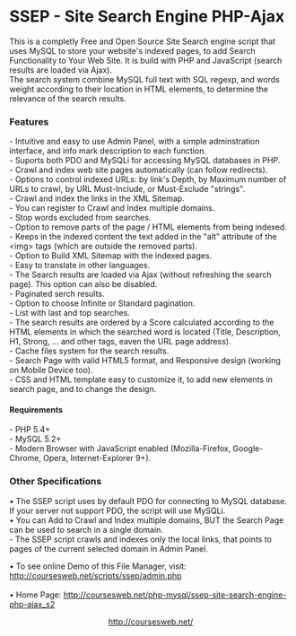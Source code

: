<h1>SSEP - Site Search Engine PHP-Ajax</h1>
This is a completly Free and Open Source Site Search engine script that uses MySQL to store your website's indexed pages, to add Search Functionality to Your Web Site. It is build with PHP and JavaScript (search results are loaded via Ajax).<br>
The search system combine MySQL full text with SQL regexp, and words weight according to their location in HTML elements, to determine the relevance of the search results.
<h3>Features</h3>
- Intuitive and easy to use Admin Panel, with a simple adminstration interface, and info mark description to each function.<br>
- Suports both PDO and MySQLi for accessing MySQL databases in PHP.<br>
- Crawl and index web site pages automatically (can follow redirects).<br>
- Options to control indexed URLs: by link's Depth, by Maximum number of URLs to crawl, by URL Must-Include, or Must-Exclude "strings".<br>
- Crawl and index the links in the XML Sitemap.<br>
- You can register to Crawl and Index multiple domains.<br>
- Stop words excluded from searches.<br>
- Option to remove parts of the page / HTML elements from being indexed.<br>
- Keeps in the indexed content the text added in the "alt" attribute of the &lt;img&gt; tags (which are outside the removed parts).<br>
- Option to Build XML Sitemap with the indexed pages.<br>
- Easy to translate in other languages.<br>
- The Search results are loaded via Ajax (without refreshing the search page). This option can also be disabled.<br>
- Paginated serch results.<br>
- Option to choose Infinite or Standard pagination.<br>
- List with last and top searches.<br>
- The search results are ordered by a Score calculated according to the HTML elements in which the searched word is located (Title, Description, H1, Strong, ... and other tags, eaven the URL page address).<br>
- Cache files system for the search results.<br>
- Search Page with valid HTML5 format, and Responsive design (working on Mobile Device too).<br>
- CSS and HTML template easy to customize it, to add new elements in search page, and to change the design.
<h4>Requirements</h4>
- PHP 5.4+<br>
- MySQL 5.2+<br>
- Modern Browser with JavaScript enabled (Mozilla-Firefox, Google-Chrome, Opera, Internet-Explorer 9+).
<h3>Other Specifications</h3>
&bull; The SSEP script uses by default PDO for connecting to MySQL database. If your server not support PDO, the script will use MySQLi.<br>
&bull; You can Add to Crawl and Index multiple domains, BUT the Search Page can be used to search in a single domain.<br>
- The SSEP script crawls and indexes only the local links, that points to pages of the current selected domain in Admin Panel.

 &bull; To see online Demo of this File Manager, visit: <a href="http://coursesweb.net/scripts/ssep/admin.php" title="Demo SSEP - Site Search Engine PHP-Ajax">http://coursesweb.net/scripts/ssep/admin.php</a><br><br>
 &bull; Home Page: <a href="http://coursesweb.net/php-mysql/ssep-site-search-engine-php-ajax_s2" title="SSEP - Site Search Engine PHP-Ajax">http://coursesweb.net/php-mysql/ssep-site-search-engine-php-ajax_s2</a><br>
<center><a href="http://coursesweb.net/" title="Web Programming and Development Resources">http://coursesweb.net/</a></center>
